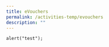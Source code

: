 ```yaml
---
title: eVouchers
permalink: /activities-temp/evouchers
description: ""
---
```

```
alert("test");
```